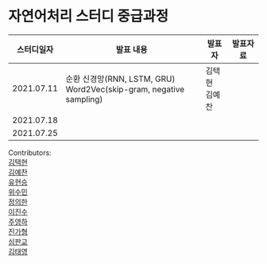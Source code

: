 # 자연어처리 스터디 중급과정

스터디일자|발표 내용|발표자|발표자료|
|------|-------------|----|---|
|2021.07.11|순환 신경망(RNN, LSTM, GRU) </br> Word2Vec(skip-gram, negative sampling)|김택현 </br> 김예찬||
|2021.07.18|          |     |     |
|2021.07.25|          |     |     |

Contributors: \
[김택현](https://github.com/dobbytk) \
[김예찬](https://github.com/pterons) \
[유현승](https://github.com/hyunicecream) \
[위수민](https://github.com/SUMIN-WEE) \
[정의한](https://github.com/EuiHanJung) \
[이진수](https://github.com/IDF13) \
[주영하](https://github.com/youngha-Ju) \
[진가형](https://github.com/Cheyenne-cloud) \
[심판교]() \
[김태영](https://github.com/itisused)
